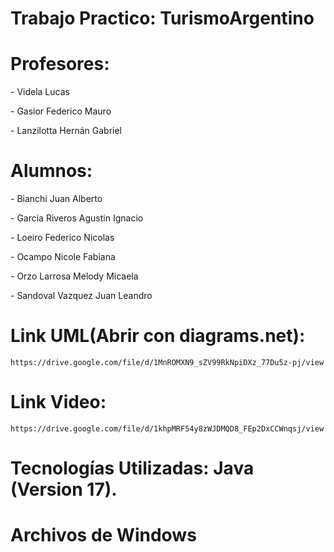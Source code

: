 # Trabajo Practico: TurismoArgentino

# Profesores: 
<p> - Videla Lucas</p>
<p> - Gasior Federico Mauro</p>
<p> - Lanzilotta Hernán Gabriel</p>

# Alumnos: 
<p> - Bianchi Juan Alberto</p>
<p> - Garcia Riveros Agustin Ignacio </p>
<p> - Loeiro Federico Nicolas</p>
<p> - Ocampo Nicole Fabiana</p>
<p> - Orzo Larrosa Melody Micaela</p>
<p> - Sandoval Vazquez Juan Leandro</p>

# Link UML(Abrir con diagrams.net): 
    https://drive.google.com/file/d/1MnROMXN9_sZV99RkNpiDXz_77Du5z-pj/view

# Link Video: 
    https://drive.google.com/file/d/1khpMRF54y8zWJDMQD8_FEp2DxCCWnqsj/view

# Tecnologías Utilizadas: Java (Version 17).
# Archivos de Windows
